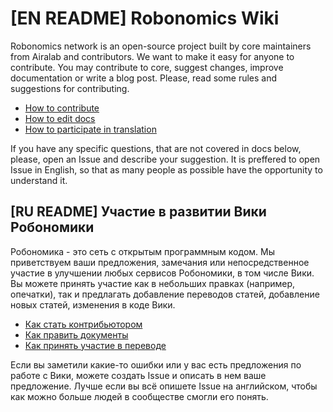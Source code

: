 # [EN README] Robonomics Wiki

Robonomics network is an open-source project built by core maintainers from Airalab and contributors. We want to make it easy for anyone to contribute. You may contribute to core, suggest changes, improve documentation or write a blog post. Please, read some rules and suggestions for contributing.

* [How to contribute](/docs/en/contributing.md)
* [How to edit docs](/docs/en/edit-wiki.md)
* [How to participate in translation](/docs/en/translate-wiki.md)

If you have any specific questions, that are not covered in docs below, please, open an Issue and describe your suggestion. It is preffered to open Issue in English, so that as many people as possible have the opportunity to understand it.

## [RU README] Участие в развитии Вики Робономики

Робономика - это сеть с открытым программным кодом. Мы приветствуем ваши предложения, замечания или непосредственное участие в улучшении любых сервисов Робономики, в том числе Вики. Вы можете принять участие как в небольших правках (например, опечатки), так и предлагать добавление переводов статей, добавление новых статей, изменения в коде Вики.

* [Как стать контрибьютором](/docs/ru/contributing.md)
* [Как править документы](/docs/ru/edit-wiki.md)
* [Как принять участие в переводе](/docs/ru/translate-wiki.md)

Если вы заметили какие-то ошибки или у вас есть предложения по работе с Вики, можете создать Issue и описать в нем ваше предложение. Лучше если вы всё опишете Issue на английском, чтобы как можно больше людей в сообществе смогли его понять.
